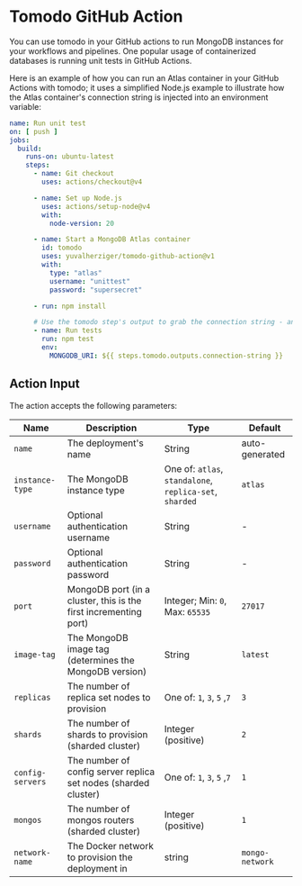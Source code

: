 # Tomodo GitHub Action

You can use tomodo in your GitHub actions to run MongoDB instances for your workflows and pipelines. One popular
usage of containerized databases is running unit tests in GitHub Actions.

Here is an example of how you can run an Atlas container in your GitHub Actions with tomodo; it uses a simplified
Node.js example to illustrate how the Atlas container's connection string is injected into an environment variable:

```yaml
name: Run unit test
on: [ push ]
jobs:
  build:
    runs-on: ubuntu-latest
    steps:
      - name: Git checkout
        uses: actions/checkout@v4

      - name: Set up Node.js
        uses: actions/setup-node@v4
        with:
          node-version: 20

      - name: Start a MongoDB Atlas container
        id: tomodo
        uses: yuvalherziger/tomodo-github-action@v1
        with:
          type: "atlas"
          username: "unittest"
          password: "supersecret"

      - run: npm install

      # Use the tomodo step's output to grab the connection string - and you're done!
      - name: Run tests
        run: npm test
        env:
          MONGODB_URI: ${{ steps.tomodo.outputs.connection-string }}
```

## Action Input

The action accepts the following parameters:

| Name             | Description                                                      | Type                                                    | Default         |
|------------------|------------------------------------------------------------------|---------------------------------------------------------|-----------------|
| `name`           | The deployment's name                                            | String                                                  | auto-generated  |
| `instance-type`  | The MongoDB instance type                                        | One of: `atlas`, `standalone`, `replica-set`, `sharded` | `atlas`         |
| `username`       | Optional authentication username                                 | String                                                  | -               |
| `password`       | Optional authentication password                                 | String                                                  | -               |
| `port`           | MongoDB port (in a cluster, this is the first incrementing port) | Integer; Min: `0`, Max: `65535`                         | `27017`         |
| `image-tag`      | The MongoDB image tag (determines the MongoDB version)           | String                                                  | `latest`        |
| `replicas`       | The number of replica set nodes to provision                     | One of: `1`, `3`, `5` ,`7`                              | `3`             |
| `shards`         | The number of shards to provision (sharded cluster)              | Integer (positive)                                      | `2`             |
| `config-servers` | The number of config server replica set nodes (sharded cluster)  | One of: `1`, `3`, `5` ,`7`                              | `1`             |
| `mongos`         | The number of mongos routers (sharded cluster)                   | Integer (positive)                                      | `1`             |
| `network-name`   | The Docker network to provision the deployment in                | string                                                  | `mongo-network` |
